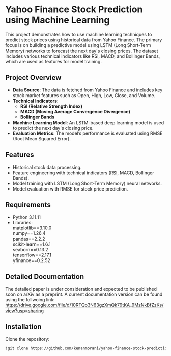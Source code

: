 # Yahoo Finance Stock Prediction using Machine Learning

This project demonstrates how to use machine learning techniques to predict stock prices using historical data from Yahoo Finance. The primary focus is on building a predictive model using LSTM (Long Short-Term Memory) networks to forecast the next day's closing prices. The dataset includes various technical indicators like RSI, MACD, and Bollinger Bands, which are used as features for model training.

## Project Overview
- **Data Source**: The data is fetched from Yahoo Finance and includes key stock market features such as Open, High, Low, Close, and Volume.
- **Technical Indicators**: 
  - **RSI (Relative Strength Index)**
  - **MACD (Moving Average Convergence Divergence)**
  - **Bollinger Bands**
- **Machine Learning Model**: An LSTM-based deep learning model is used to predict the next day's closing price.
- **Evaluation Metrics**: The model’s performance is evaluated using RMSE (Root Mean Squared Error).

## Features
- Historical stock data processing.
- Feature engineering with technical indicators (RSI, MACD, Bollinger Bands).
- Model training with LSTM (Long Short-Term Memory) neural networks.
- Model evaluation with RMSE for stock price prediction.

## Requirements
- Python 3.11.11  
- Libraries:  
matplotlib==3.10.0  
numpy==1.26.4  
pandas==2.2.2  
scikit-learn==1.6.1  
seaborn==0.13.2  
tensorflow==2.17.1   
yfinance==0.2.52

## Detailed Documentation
The detailed paper is under consideration and expected to be published soon on arXiv as a preprint. A current documentation version can be found using the follwoing link:  
https://drive.google.com/file/d/10RTQp3N63gzXmQk79tKA_9MzNkBfZzKs/view?usp=sharing

## Installation

Clone the repository:
```bash
!git clone https://github.com/kenanmorani/yahoo-finance-stock-prediction.git



